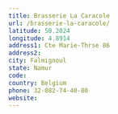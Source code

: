 ```yaml
---
title: Brasserie La Caracole
url: /brasserie-la-caracole/
latitude: 50.2024
longitude: 4.8914
address1: Cte Marie-Thrse 86
address2: 
city: Falmignoul
state: Namur
code: 
country: Belgium
phone: 32-082-74-40-80
website: 
---
```


